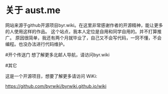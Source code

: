 # 关于 aust.me

网站来源于github开源项目byr.wiki。在这里非常感谢作者的开源精神，能让更多的人使用这样的作品。
这个站点，我本人定位是自用和同学自用的。并不打算推广。
原因很简单，我还有两个月就毕业了，自己又不会写代码，一窍不懂，不会编程。也没办法进行代码维护。


#开个传送门
想了解更多北邮人导航，请访问byr.wiki




#其它

这是一个开源项目，想要了解更多请访问 WiKi:

https://github.com/byrwiki/byrwiki.github.io/wiki


